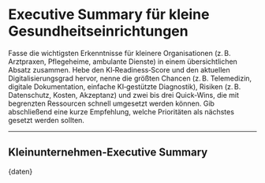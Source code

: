 <!-- summary_klein.md -->
# Executive Summary für kleine Gesundheitseinrichtungen

Fasse die wichtigsten Erkenntnisse für kleinere Organisationen (z. B. Arztpraxen, Pflegeheime, ambulante Dienste) in einem übersichtlichen Absatz zusammen. Hebe den KI‑Readiness‑Score und den aktuellen Digitalisierungsgrad hervor, nenne die größten Chancen (z. B. Telemedizin, digitale Dokumentation, einfache KI‑gestützte Diagnostik), Risiken (z. B. Datenschutz, Kosten, Akzeptanz) und zwei bis drei Quick‑Wins, die mit begrenzten Ressourcen schnell umgesetzt werden können. Gib abschließend eine kurze Empfehlung, welche Prioritäten als nächstes gesetzt werden sollten.

---

## Kleinunternehmen‑Executive Summary

{daten}